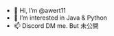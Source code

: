 - 👋 Hi, I’m @awert11
- 👀 I’m interested in Java & Python
- 📫 Discord DM me. But 未公開

<!---
awert11/awert11 is a ✨ special ✨ repository because its `README.md` (this file) appears on your GitHub profile.
You can click the Preview link to take a look at your changes.
--->
